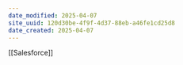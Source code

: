 ```yaml
---
date_modified: 2025-04-07
site_uuid: 120d30be-4f9f-4d37-88eb-a46fe1cd25d8
date_created: 2025-04-07
---
```


[[Salesforce]]